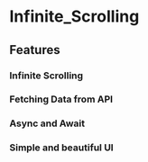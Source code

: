 # Infinite_Scrolling

## Features

### Infinite Scrolling
### Fetching Data from API
### Async and Await
### Simple and beautiful UI